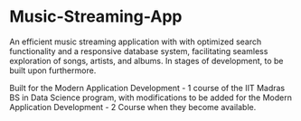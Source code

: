 # Music-Streaming-App
An efficient music streaming application with with optimized search functionality and a responsive database system, facilitating seamless exploration of songs, artists, and albums. In stages of development, to be built upon furthermore. 

Built for the Modern Application Development - 1 course of the IIT Madras BS in Data Science program, with modifications to be added for the Modern Application Development - 2 Course when they become available.
